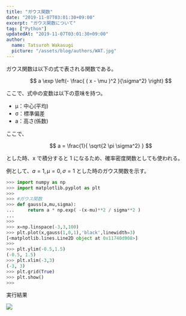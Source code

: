 ```yaml
---
title: "ガウス関数"
date: "2019-11-07T03:01:30+09:00"
excerpt: "ガウス関数について"
tag: ["Python"]
updatedAt: "2019-11-07T03:01:30+09:00"
author:
  name: Tatsuroh Wakasugi
  picture: "/assets/blog/authors/WAT.jpg"
---
```


ガウス関数は以下の式で表される関数である。

$$
a \exp \left(- \frac{ ( x - \mu )^2 }{\sigma^2} \right)
$$

ここで、式中の変数は以下の意味を持つ。

- μ：中心(平均)
- σ：標準偏差
- a：高さ(係数)

ここで、

$$
a = \frac{1}{ \sqrt{2 \pi \sigma^2} }
$$

とした時、x で積分すると 1 になるため、確率密度関数としても使われる。

例として、$a=1, \mu =0, \sigma =1$ とした時のガウス関数を示す。

```python
>>> import numpy as np
>>> import matplotlib.pyplot as plt
>>>
>>> #ガウス関数
>>> def gauss(a,mu,sigma):
...     return a * np.exp( -(x-mu)**2 / sigma**2 )
...
>>>
>>> x=np.linspace(-3,3,100)
>>> plt.plot(x,gauss(1,0,1),'black',linewidth=3)
[<matplotlib.lines.Line2D object at 0x11740d908>]
>>>
>>> plt.ylim(-0.5,1.5)
(-0.5, 1.5)
>>> plt.xlim(-3,3)
(-3, 3)
>>> plt.grid(True)
>>> plt.show()
>>>
```

実行結果

![](/assets/note/programming/201_math/2011_ml_func/Figure_15.png)
